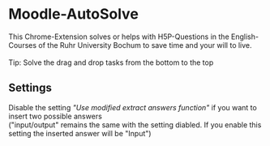 # Moodle-AutoSolve

This Chrome-Extension solves or helps with H5P-Questions in the English-Courses of the Ruhr University Bochum to save time and your will to live. <br><br>
Tip: Solve the drag and drop tasks from the bottom to the top

## Settings
Disable the setting <em>"Use modified extract answers function"</em> if you want to insert two possible answers <br>
("input/output" remains the same with the setting diabled. If you enable this setting the inserted answer will be "Input")

